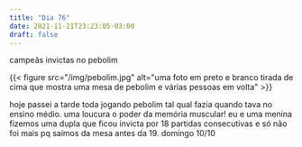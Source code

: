 ```yaml
---
title: "Dia 76"
date: 2021-11-21T23:23:05-03:00
draft: false
---
```


campeãs invictas no pebolim

{{< figure src="/img/pebolim.jpg" alt="uma foto em preto e branco tirada de cima que mostra uma mesa de pebolim e várias pessoas em volta" >}}

hoje passei a tarde toda jogando pebolim tal qual fazia quando tava no ensino médio. uma loucura o poder da memória muscular! eu e uma menina fizemos uma dupla que ficou invicta por 18 partidas consecutivas e só não foi mais pq saímos da mesa antes da 19. domingo 10/10